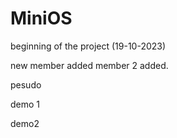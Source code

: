 # MiniOS

beginning of the project (19-10-2023)

new member added
member 2 added.

pesudo

demo 1

demo2